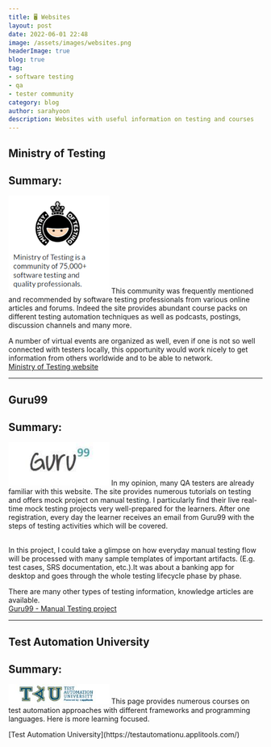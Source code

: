 ```yaml
---
title: 🖥️ Websites
layout: post
date: 2022-06-01 22:48
image: /assets/images/websites.png
headerImage: true
blog: true
tag:
- software testing
- qa
- tester community
category: blog
author: sarahyoon
description: Websites with useful information on testing and courses
---
```


## Ministry of Testing 

## Summary:
<img src="/assets/images/ministryoftesting.PNG" width="200">
This community was frequently mentioned and recommended by software testing professionals from various online articles and forums.
Indeed the site provides abundant course packs on different testing automation techniques as well as podcasts, postings, discussion channels and many more.

A number of virtual events are organized as well, even if one is not so well connected with testers locally, this opportunity would work nicely to get information from others worldwide and to be able to network.
<br>[Ministry of Testing website](https://www.ministryoftesting.com/)

---

## Guru99

## Summary:
<img src="/assets/images/guru99.jpg" width="200">   
In my opinion, many QA testers are already familiar with this website. The site provides numerous tutorials on testing and offers mock project on manual testing.
I particularly find their live real-time mock testing projects very well-prepared for the learners. After one registration, every day the learner receives an email from Guru99 with the steps of testing activities which will be covered.

<br>In this project, I could take a glimpse on how everyday manual testing flow will be processed with many sample templates of important artifacts. (E.g. test cases, SRS documentation, etc.).It was about a banking app for desktop and goes through the whole testing lifecycle phase by phase.</p>


There are many other types of testing information, knowledge articles are available.
<br>[Guru99 - Manual Testing project](https://user-images.githubusercontent.com/39444963/177168232-af98e2bd-f11f-42ac-a0bd-d5b3945ee654.png)

---

## Test Automation University

## Summary: 
<img src="/assets/images/testautomationuni.JPG" width="200">
This page provides numerous courses on test automation approaches with different frameworks and programming languages.
Here is more learning focused.

<p>
[Test Automation University](https://testautomationu.applitools.com/)
 </p>   

